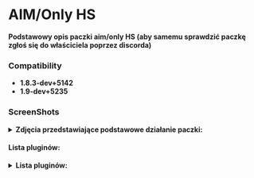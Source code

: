 # AIM/Only HS

<b> Podstawowy opis paczki aim/only HS (aby samemu sprawdzić paczkę zgłoś się do właściciela poprzez discorda)

### Compatibility
- 1.8.3-dev+5142
- 1.9-dev+5235

### ScreenShots

<details>
	<summary><b>Zdjęcia przedstawiające podstawowe działanie paczki:</b></summary>
- Wygląd HUD:
	
<img src="https://github.com/N1K1Cz/AIM-Only-HS/blob/main/zdj/hud.png"></img>

- Główne menu serwera:

<img src="https://github.com/N1K1Cz/AIM-Only-HS/blob/main/zdj/menu.png"></img>

- Wygląd czatu z rangą VIP:

<img src="https://github.com/N1K1Cz/AIM-Only-HS/blob/main/zdj/czat.png"></img>

</details>

#### Lista pluginów:

<details>
<summary><b>Lista pluginów:</b></summary>

```
--------------------------------------------------------------------
------------------ONLY HS by N1K1Cz | AmxxPro.pl--------------------
--------------------------------------------------------------------

HS_OnlyHeadShot.amxx                       ;only HS
HS_blokuj.amxx                             ;blokowanie kupna broni
HS_bullet_dmg.amxx                         ;pokazuje dmg zadawane
HS_ad_manager.amxx                         ;Reklamy say
HS_admin_freelook.amxx                     ;jak sama nazwa wskazuje
HS_admin_spec_esp.amxx                     ;wh admina po smierci
HS_Cennik.amxx                             ;cennik
HS_czat_log.amxx                           ;logi czatu
HS_duszek_po_smierci.amxx                  ;duszek gdy zginiesz
HS_grenade_trail.amxx                      ;Linia rzucenia granata
HS_gamenamechanger.amxx                    ;zmiana nazwy gry (trzeba dopisać na końcu pliku amxx.cfg -      amx_gamename "nazwa")
HS_flash.amxx                              ;kto nas oslepil
HS_logs.amxx                               ;logi graczy
HS_granat_info.amxx                        ;info jaki granat rzucamy
HS_inf_smierc.amxx                         ;15 sek. info po smierci
HS_Kontakt.amxx                            ;Kontakt do adminow
HS_menu.amxx                               ;menu
HS_Najlepszy.amxx                          ;Najlepszy gracz rundy
HS_ranga.amxx                              ;ranga/hud/prefix
HS_parachute.amxx                          ;spadochron
HS_RoundSound.amxx                         ;Muzyka po rundzie
HS_SpawnProtection.amxx                    ;protekcja spawn
HS_skiny.amxx                              ;Skiny
HS_ping.amxx                               ;kick za wysoki ping
HS_Ultimate_sounds_female.amxx             ;Damskie dzwieki po zabojstwie
HS_vip.amxx debug                          ;VIP
HS_vip_dla_steam.amxx                      ;vip dla steam za free
```
</details>
